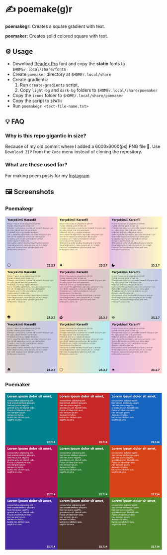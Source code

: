 # ✍ poemake(g)r

__poemakegr:__ Creates a square gradient with text.

__poemaker:__ Creates solid colored square with text.

## ⚙️ Usage

- Download [Readex Pro](https://fonts.google.com/specimen/Readex+Pro) font and copy the __static__ fonts to `$HOME/.local/share/fonts`
- Create `poemaker` directory at `$HOME/.local/share`
- Create gradients:
  1. Run `create-gradients` script,
  2. Copy `light-bg` and `dark-bg` folders to `$HOME/.local/share/poemaker`
- Copy the `icons` folder to `$HOME/.local/share/poemaker`
- Copy the script to `$PATH`
- Run `poemakegr <text-file-name.txt>`

## 💡 FAQ

### Why is this repo gigantic in size?

Because of my old commit where I added a 6000x6000(px) PNG file 😬. Use `Download ZIP` from the `Code` menu instead of cloning the repository.

### What are these used for?

For making poem posts for my [Instagram](https://www.instagram.com/dybdeskarphet).

## 🖼️ Screenshots

### Poemakegr

<img src="screenshot_gradient.jpg" alt="Poemakegr">

### Poemaker

<img src="screenshot.jpg" alt="Poemaker">
